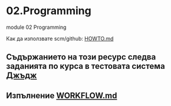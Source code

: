 # 02.Programming
module 02 Programming

Как да използвате scm/github: [HOWTO.md](https://github.com/ITCareer2021/02.Programming/blob/main/HOWTO.md)



## Съдържанието на този ресурс следва заданията по курса в тестовата система [Джъдж](https://judge.softuni.org/Contests#!/List/ByCategory/294/Programming-Fundamentals-School)
## Изпълнение [WORKFLOW.md]()

